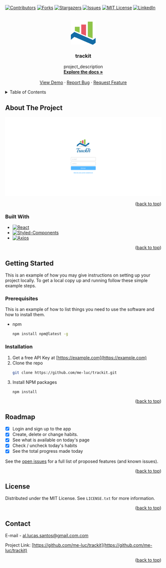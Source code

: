 <!-- Improved compatibility of back to top link: See: https://github.com/othneildrew/Best-README-Template/pull/73 -->
<a name="readme-top"></a>
<!--
*** Thanks for checking out the Best-README-Template. If you have a suggestion
*** that would make this better, please fork the repo and create a pull request
*** or simply open an issue with the tag "enhancement".
*** Don't forget to give the project a star!
*** Thanks again! Now go create something AMAZING! :D
-->



<!-- PROJECT SHIELDS -->
<!--
*** I'm using markdown "reference style" links for readability.
*** Reference links are enclosed in brackets [ ] instead of parentheses ( ).
*** See the bottom of this document for the declaration of the reference variables
*** for contributors-url, forks-url, etc. This is an optional, concise syntax you may use.
*** https://www.markdownguide.org/basic-syntax/#reference-style-links
-->
[![Contributors][contributors-shield]][contributors-url]
[![Forks][forks-shield]][forks-url]
[![Stargazers][stars-shield]][stars-url]
[![Issues][issues-shield]][issues-url]
[![MIT License][license-shield]][license-url]
[![LinkedIn][linkedin-shield]][linkedin-url]



<!-- PROJECT LOGO -->
<br />
<div align="center">
  <a href="https://github.com/me-luc/trackit">
	<img src="./public/favicon.ico" alt="Logo" width="80" height="80">
  </a>

<h3 align="center">trackit</h3>

  <p align="center">
	project_description
	<br />
	<a href="https://github.com/me-luc/trackit"><strong>Explore the docs »</strong></a>
	<br />
	<br />
	<a href="https://track-it-luc.vercel.app/">View Demo</a>
	·
	<a href="https://github.com/me-luc/trackit/issues">Report Bug</a>
	·
	<a href="https://github.com/me-luc/trackit/issues">Request Feature</a>
  </p>
</div>



<!-- TABLE OF CONTENTS -->
<details>
  <summary>Table of Contents</summary>
  <ol>
	<li>
  	<a href="#about-the-project">About The Project</a>
  	<ul>
    	<li><a href="#built-with">Built With</a></li>
  	</ul>
	</li>
	<li>
  	<a href="#getting-started">Getting Started</a>
  	<ul>
    	<li><a href="#prerequisites">Prerequisites</a></li>
    	<li><a href="#installation">Installation</a></li>
  	</ul>
	</li>
	<li><a href="#usage">Usage</a></li>
	<li><a href="#roadmap">Roadmap</a></li>
	<li><a href="#contributing">Contributing</a></li>
	<li><a href="#license">License</a></li>
	<li><a href="#contact">Contact</a></li>
	<li><a href="#acknowledgments">Acknowledgments</a></li>
  </ol>
</details>



<!-- ABOUT THE PROJECT -->
## About The Project

[![Trackit Screen Shot][product-screenshot]](https://example.com)


<p align="right">(<a href="#readme-top">back to top</a>)</p>



### Built With

* [![React][React.js]][React-url]
* [![Styled-Components][styled-components]][styled-components-url]
* [![Axios][axios]][axios-url]

<p align="right">(<a href="#readme-top">back to top</a>)</p>



<!-- GETTING STARTED -->
## Getting Started

This is an example of how you may give instructions on setting up your project locally.
To get a local copy up and running follow these simple example steps.

### Prerequisites

This is an example of how to list things you need to use the software and how to install them.
* npm
  ```sh
  npm install npm@latest -g
  ```

### Installation

1. Get a free API Key at [https://example.com](https://example.com)
2. Clone the repo
   ```sh
   git clone https://github.com/me-luc/trackit.git
   ```
3. Install NPM packages
   ```sh
   npm install
   ```


<p align="right">(<a href="#readme-top">back to top</a>)</p>


<!-- ROADMAP -->
## Roadmap

- [x] Login and sign up to the app
- [x] Create, delete or change habits.
- [x] See what is available on today's page
- [x] Check / uncheck today's habits
- [x] See the total progress made today

See the [open issues](https://github.com/me-luc/trackit/issues) for a full list of proposed features (and known issues).

<p align="right">(<a href="#readme-top">back to top</a>)</p>


<!-- LICENSE -->
## License

Distributed under the MIT License. See `LICENSE.txt` for more information.

<p align="right">(<a href="#readme-top">back to top</a>)</p>



<!-- CONTACT -->
## Contact

E-mail - al.lucas.santos@gmail.com.com

Project Link: [https://github.com/me-luc/trackit](https://github.com/me-luc/trackit)

<p align="right">(<a href="#readme-top">back to top</a>)</p>





<!-- MARKDOWN LINKS & IMAGES -->
<!-- https://www.markdownguide.org/basic-syntax/#reference-style-links -->
[contributors-shield]: https://img.shields.io/github/contributors/me-luc/trackit.svg?style=for-the-badge
[contributors-url]: https://github.com/me-luc/trackit/graphs/contributors
[forks-shield]: https://img.shields.io/github/forks/me-luc/trackit.svg?style=for-the-badge
[forks-url]: https://github.com/me-luc/trackit/network/members
[stars-shield]: https://img.shields.io/github/stars/me-luc/trackit.svg?style=for-the-badge
[stars-url]: https://github.com/me-luc/trackit/stargazers
[issues-shield]: https://img.shields.io/github/issues/me-luc/trackit.svg?style=for-the-badge
[issues-url]: https://github.com/me-luc/trackit/issues
[license-shield]: https://img.shields.io/github/license/me-luc/trackit.svg?style=for-the-badge
[license-url]: https://github.com/me-luc/trackit/blob/master/LICENSE.txt
[linkedin-shield]: https://img.shields.io/badge/-LinkedIn-black.svg?style=for-the-badge&logo=linkedin&colorB=555
[linkedin-url]: https://linkedin.com/in/almeida-lucas1

[product-screenshot]: public/trackit-screenshot.png

[React.js]: https://img.shields.io/badge/React-20232A?style=for-the-badge&logo=react&logoColor=61DAFB
[React-url]: https://reactjs.org/

[axios]: https://img.shields.io/badge/axios-5A29E4?style=for-the-badge&logo=axios&logoColor=white
[axios-url]: https://jquery.com

[styled-components]: https://img.shields.io/badge/styled-components-DB7093?style=for-the-badge&logo=styled-components&logoColor=white
[styled-components-url]: https://laravel.com



